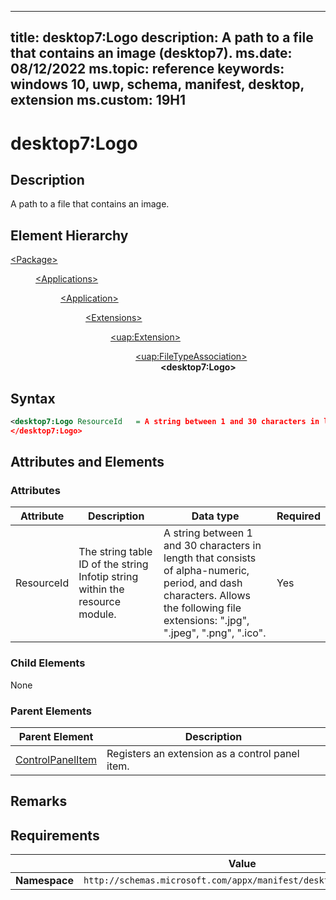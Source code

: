 ﻿---

title: desktop7:Logo
description: A path to a file that contains an image (desktop7).
ms.date: 08/12/2022
ms.topic: reference
keywords: windows 10, uwp, schema, manifest, desktop, extension 
ms.custom: 19H1
---

# desktop7:Logo

## Description
A path to a file that contains an image.

## Element Hierarchy
<dl>
<dt><a href="element-package.md">&lt;Package&gt;</a></dt>
<dd>
<dl>
<dt><a href="element-applications.md">&lt;Applications&gt;</a></dt>
<dd>
<dl>
<dt><a href="element-application.md">&lt;Application&gt;</a></dt>
<dd>
<dl>
<dt><a href="element-1-extensions.md">&lt;Extensions&gt;</a></dt>
<dd>
<dl>
<dt><a href="element-uap-extension.md">&lt;uap:Extension&gt;</a></dt>
<dd>
<dl>
<dt><a href="element-uap-filetypeassociation.md">&lt;uap:FileTypeAssociation&gt;</a></dt>
<dd><b>&lt;desktop7:Logo&gt;</b></dd>
</dl>
</dd>
</dl>
</dd>
</dl>
</dd>
</dl>
</dd>
</dl>
</dd>
</dl>


## Syntax

```xml
<desktop7:Logo ResourceId   = A string between 1 and 30 characters in length that consists of alpha-numeric, period, and dash characters. Allows the following file extensions: ".jpg", ".jpeg", ".png", ".ico".>
</desktop7:Logo>
```


## Attributes and Elements

### Attributes

| Attribute | Description | Data type | Required |
|-----------|-------------|-----------|----------|
| ResourceId | The string table ID of the string Infotip string within the resource module. | A string between 1 and 30 characters in length that consists of alpha-numeric, period, and dash characters. Allows the following file extensions: ".jpg", ".jpeg", ".png", ".ico".| Yes |

### Child Elements

None

### Parent Elements

| Parent Element | Description |
|---------------|-------------|
| [ControlPanelItem](element-desktop7-controlpanelitem.md) | Registers an extension as a control panel item. |  


## Remarks



## Requirements

|               |     Value                                                        |
|---------------|-------------------------------------------------------------|
| **Namespace** | `http://schemas.microsoft.com/appx/manifest/desktop/windows10/7` |